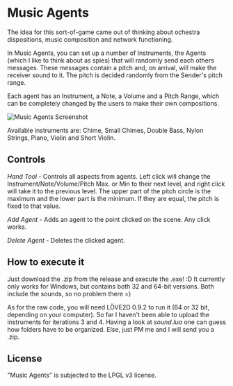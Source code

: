 Music Agents
=============================
The idea for this sort-of-game came out of thinking about ochestra dispositions, music composition and network functioning. 

In Music Agents, you can set up a number of Instruments, the Agents (which I like to think about as spies) that will randomly send each others messages. These messages contain a pitch and, on arrival, will make the receiver sound to it. The pitch is decided randomly from the Sender's pitch range.

Each agent has an Instrument, a Note, a Volume and a Pitch Range, which can be completely changed by the users to make their own compositions.

![Music Agents Screenshot](image_1.png)

Available instruments are: Chime, Small Chimes, Double Bass, Nylon Strings, Piano, Violin and Short Violin.


Controls
-----------------------------------------------------
*Hand Tool* - Controls all aspects from agents. Left click will change the Instrument/Note/Volume/Pitch Max. or Min to their next level, and right click will take it to the previous level. The upper part of the pitch circle is the maximum and the lower part is the minimum. If they are equal, the pitch is fixed to that value.

*Add Agent* - Adds an agent to the point clicked on the scene. Any click works.

*Delete Agent* - Deletes the clicked agent.


How to execute it
-----------------------------------------------------
Just download the .zip from the release and execute the .exe! :D It currently only works for Windows, but contains both 32 and 64-bit versions. Both include the sounds, so no problem there =)

As for the raw code, you will need LÖVE2D 0.9.2 to run it (64 or 32 bit, depending on your computer). So far I haven't been able to upload the instruments for iterations 3 and 4. Having a look at *sound.lua* one can guess how folders have to be organized. Else, just PM me and I will send you a .zip.


License
-----------------------------------------------------
"Music Agents" is subjected to the LPGL v3 license.
